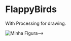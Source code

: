 # FlappyBirds
<p>With Processing for drawing.</p>
<img src="https://github.com/laulaiu/FlappyBirds/blob/master/2023-04-12%2010-29-42.gif" alt="Minha Figura">-->
